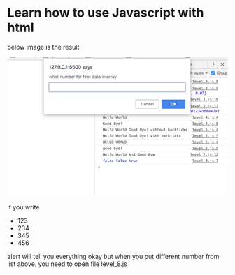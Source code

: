 # Learn how to use Javascript with html

below image is the result

![screenshot](./screenshot.png)

if you write
- 123
- 234
- 345
- 456

alert will tell you everything okay but when you put different number from list above, you need to open file level_8.js